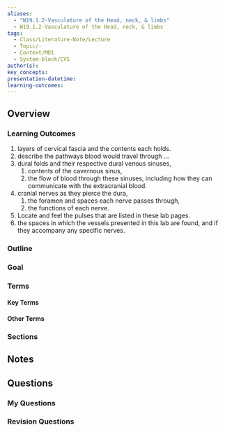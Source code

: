 ```yaml
---
aliases:
  - "W19.1.2-Vasculature of the Head, neck, & limbs"
  - W19.1.2-Vasculature of the Head, neck, & limbs
tags:
  - Class/Literature-Note/Lecture
  - Topic/-
  - Context/MD1
  - System-block/CVS
author(s): 
key_concepts: 
presentation-datetime: 
learning-outcomes:
---
```



 


## Overview
### Learning Outcomes
1. layers of cervical fascia and the contents each holds.
2. describe the pathways blood would travel through …
3. dural folds and their respective dural venous sinuses,
	1. contents of the cavernous sinus, 
	2. the flow of blood through these sinuses, including how they can communicate with the extracranial blood.
4. cranial nerves as they pierce the dura, 
	1. the foramen and spaces each nerve passes through, 
	2. the functions of each nerve.
5. Locate and feel the pulses that are listed in these lab pages.
6. the spaces in which the vessels presented in this lab are found, and if they accompany any specific nerves.
### Outline

### Goal

### Terms
#### Key Terms

#### Other Terms

### Sections


## Notes


## Questions

### My Questions
### Revision Questions




